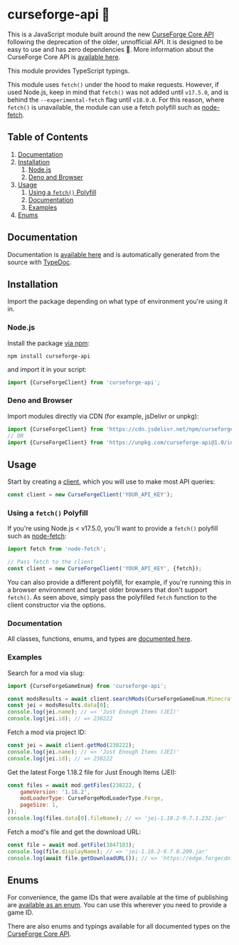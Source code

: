 # curseforge-api 🚀
This is a JavaScript module built around the new [CurseForge Core API](https://docs.curseforge.com/#accessing-the-service) following the deprecation of the older, unnofficial API. It is designed to be easy to use and has zero dependencies 🙌. More information about the CurseForge Core API is [available here](https://docs.curseforge.com/).

This module provides TypeScript typings.

This module uses `fetch()` under the hood to make requests. However, if used Node.js, keep in mind that `fetch()` was not added until `v17.5.0`, and is behind the `--experimental-fetch` flag until `v18.0.0`. For this reason, where `fetch()` is unavailable, the module can use a fetch polyfill such as [node-fetch](https://www.npmjs.com/package/node-fetch).

## Table of Contents
1. [Documentation](#documentation)
1. [Installation](#installation)
	1. [Node.js](#nodejs)
	1. [Deno and Browser](#deno-and-browser)
1. [Usage](#usage)
	1. [Using a `fetch()` Polyfill](#using-a-fetch-polyfill)
	1. [Documentation](#documentation-1)
	1. [Examples](#examples)
1. [Enums](#enums)

## Documentation
Documentation is [available here](https://smiley43210.github.io/curseforge-api/) and is automatically generated from the source with [TypeDoc](https://typedoc.org/).

## Installation
Import the package depending on what type of environment you're using it in.

### Node.js
Install the package [via npm](https://www.npmjs.com/package/curseforge-api):
```
npm install curseforge-api
```

and import it in your script:
```js
import {CurseForgeClient} from 'curseforge-api';
```

### Deno and Browser
Import modules directly via CDN (for example, jsDelivr or unpkg):
```js
import {CurseForgeClient} from 'https://cdn.jsdelivr.net/npm/curseforge-api@1.0/index.js';
// OR
import {CurseForgeClient} from 'https://unpkg.com/curseforge-api@1.0/index.js'
```

## Usage
Start by creating a [client](https://smiley43210.github.io/curseforge-api/classes/CurseForgeClient.html), which you will use to make most API queries:
```js
const client = new CurseForgeClient('YOUR_API_KEY');
```

### Using a `fetch()` Polyfill
If you're using Node.js < v17.5.0, you'll want to provide a `fetch()` polyfill such as [node-fetch](https://www.npmjs.com/package/node-fetch):
```js
import fetch from 'node-fetch';

// Pass fetch to the client
const client = new CurseForgeClient('YOUR_API_KEY', {fetch});
```

You can also provide a different polyfill, for example, if you're running this in a browser environment and target older browsers that don't support `fetch()`. As seen above, simply pass the polyfilled `fetch` function to the client constructor via the options.

### Documentation
All classes, functions, enums, and types are [documented here](https://smiley43210.github.io/curseforge-api/).

### Examples
Search for a mod via slug:
```js
import {CurseForgeGameEnum} from 'curseforge-api';

const modsResults = await client.searchMods(CurseForgeGameEnum.Minecraft, {slug: 'jei'});
const jei = modsResults.data[0];
console.log(jei.name); // => 'Just Enough Items (JEI)'
console.log(jei.id); // => 238222
```

Fetch a mod via project ID:
```js
const jei = await client.getMod(238222);
console.log(jei.name); // => 'Just Enough Items (JEI)'
console.log(jei.id); // => 238222
```

Get the latest Forge 1.18.2 file for Just Enough Items (JEI):
```js
const files = await mod.getFiles(238222, {
	gameVersion: '1.18.2',
	modLoaderType: CurseForgeModLoaderType.Forge,
	pageSize: 1,
});
console.log(files.data[0].fileName); // => 'jei-1.18.2-9.7.1.232.jar'
```

Fetch a mod's file and get the download URL:
```js
const file = await mod.getFile(3847103);
console.log(file.displayName); // => 'jei-1.18.2-9.7.0.209.jar'
console.log(await file.getDownloadURL()); // => 'https://edge.forgecdn.net/files/3847/103/jei-1.18.2-9.7.0.209.jar'
```

## Enums
For convenience, the game IDs that were available at the time of publishing are [available as an enum](https://smiley43210.github.io/curseforge-api/enums/CurseForgeGameEnum.html). You can use this wherever you need to provide a game ID.

There are also enums and typings available for all documented types on the [CurseForge Core API](https://docs.curseforge.com/#schemas).
